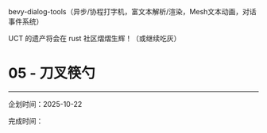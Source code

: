 bevy-dialog-tools（异步/协程打字机，富文本解析/渲染，Mesh文本动画，对话事件系统）

UCT 的遗产将会在 rust 社区熠熠生辉！（或继续吃灰）

# 05 - 刀叉筷勺


---

企划时间：2025-10-22

完成时间：
